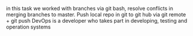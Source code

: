 in this task we worked with branches via git bash, resolve conflicts in merging branches to master. Push local repo in git to git hub via git remote + git push
DevOps is a developer who takes part in developing, testing and operation systems